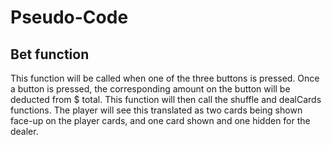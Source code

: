 # Pseudo-Code
## Bet function
  This function will be called when one of the three buttons is pressed.
  Once a button is pressed, the corresponding amount on the button will be deducted from $ total.
  This function will then call the shuffle and dealCards functions.
  The player will see this translated as two cards being shown face-up on the player cards, and one card shown and one hidden for the dealer.
